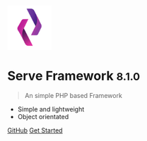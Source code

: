 <!-- _coverpage.md -->

<img src="logo.svg" data-origin="logo.svg" alt="logo" width="100">

# Serve Framework <small>8.1.0</small>

> An simple PHP based Framework

- Simple and lightweight
- Object orientated

[GitHub](https://github.com/Serve-Framework)
[Get Started](/8.1.0/01_getting_started/01_installation)
